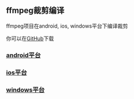 ## ffmpeg裁剪编译
ffmpeg项目在android, ios, windows平台下编译裁剪

你可以在[GitHub](https://github.com/lishaoliang/ffmpeg/)下载

### [android平台](https://github.com/lishaoliang/ffmpeg/blob/master/docs/android_mk.md)

### [ios平台](https://github.com/lishaoliang/ffmpeg/blob/master/docs/ios_mk.md)

### [windows平台](https://github.com/lishaoliang/ffmpeg/blob/master/docs/win_mk.md)
